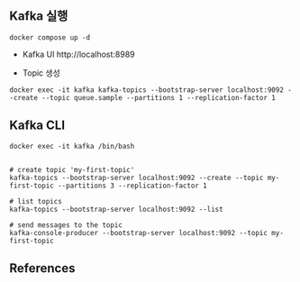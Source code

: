 

## Kafka 실행
```shell
docker compose up -d
```

- Kafka UI
http://localhost:8989

- Topic 생성
```shell
docker exec -it kafka kafka-topics --bootstrap-server localhost:9092 --create --topic queue.sample --partitions 1 --replication-factor 1
```

## Kafka CLI
```shell
docker exec -it kafka /bin/bash


# create topic 'my-first-topic'
kafka-topics --bootstrap-server localhost:9092 --create --topic my-first-topic --partitions 3 --replication-factor 1

# list topics
kafka-topics --bootstrap-server localhost:9092 --list

# send messages to the topic
kafka-console-producer --bootstrap-server localhost:9092 --topic my-first-topic
```

## References


